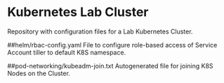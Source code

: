 # Kubernetes Lab Cluster
Repository with configuration files for a Lab Kubernetes Cluster.

##helm/rbac-config.yaml
File to configure role-based access of Service Account tiller to default K8S namespace.

##pod-networking/kubeadm-join.txt
Autogenerated file for joining K8S Nodes on the Cluster.
